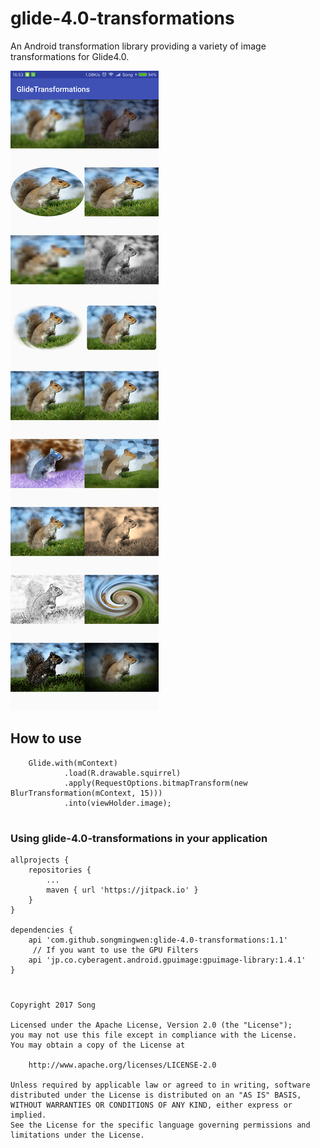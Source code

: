 # glide-4.0-transformations

An Android transformation library providing a variety of image transformations for Glide4.0.

![App icon](https://github.com/songmingwen/glide-4.0-transformations/blob/master/glide.png?raw=true)

## How to use

        Glide.with(mContext)
                .load(R.drawable.squirrel)
                .apply(RequestOptions.bitmapTransform(new BlurTransformation(mContext, 15)))
                .into(viewHolder.image);
#

### Using glide-4.0-transformations in your application

	allprojects {
		repositories {
			...
			maven { url 'https://jitpack.io' }
		}
	}
  
  	dependencies {
		api 'com.github.songmingwen:glide-4.0-transformations:1.1'
		 // If you want to use the GPU Filters
    	api 'jp.co.cyberagent.android.gpuimage:gpuimage-library:1.4.1'
	}
  
# 
    Copyright 2017 Song

    Licensed under the Apache License, Version 2.0 (the "License");
    you may not use this file except in compliance with the License.
    You may obtain a copy of the License at

        http://www.apache.org/licenses/LICENSE-2.0

    Unless required by applicable law or agreed to in writing, software
    distributed under the License is distributed on an "AS IS" BASIS,
    WITHOUT WARRANTIES OR CONDITIONS OF ANY KIND, either express or implied.
    See the License for the specific language governing permissions and
    limitations under the License.
